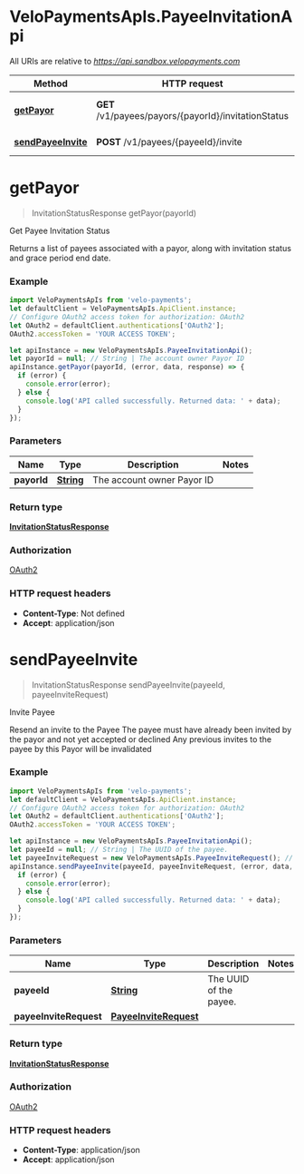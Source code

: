 # VeloPaymentsApIs.PayeeInvitationApi

All URIs are relative to *https://api.sandbox.velopayments.com*

Method | HTTP request | Description
------------- | ------------- | -------------
[**getPayor**](PayeeInvitationApi.md#getPayor) | **GET** /v1/payees/payors/{payorId}/invitationStatus | Get Payee Invitation Status
[**sendPayeeInvite**](PayeeInvitationApi.md#sendPayeeInvite) | **POST** /v1/payees/{payeeId}/invite | Invite Payee


<a name="getPayor"></a>
# **getPayor**
> InvitationStatusResponse getPayor(payorId)

Get Payee Invitation Status

Returns a list of payees associated with a payor, along with invitation status and grace period end date. 

### Example
```javascript
import VeloPaymentsApIs from 'velo-payments';
let defaultClient = VeloPaymentsApIs.ApiClient.instance;
// Configure OAuth2 access token for authorization: OAuth2
let OAuth2 = defaultClient.authentications['OAuth2'];
OAuth2.accessToken = 'YOUR ACCESS TOKEN';

let apiInstance = new VeloPaymentsApIs.PayeeInvitationApi();
let payorId = null; // String | The account owner Payor ID
apiInstance.getPayor(payorId, (error, data, response) => {
  if (error) {
    console.error(error);
  } else {
    console.log('API called successfully. Returned data: ' + data);
  }
});
```

### Parameters

Name | Type | Description  | Notes
------------- | ------------- | ------------- | -------------
 **payorId** | [**String**](.md)| The account owner Payor ID | 

### Return type

[**InvitationStatusResponse**](InvitationStatusResponse.md)

### Authorization

[OAuth2](../README.md#OAuth2)

### HTTP request headers

 - **Content-Type**: Not defined
 - **Accept**: application/json

<a name="sendPayeeInvite"></a>
# **sendPayeeInvite**
> InvitationStatusResponse sendPayeeInvite(payeeId, payeeInviteRequest)

Invite Payee

Resend an invite to the Payee The payee must have already been invited by the payor and not yet accepted or declined Any previous invites to the payee by this Payor will be invalidated

### Example
```javascript
import VeloPaymentsApIs from 'velo-payments';
let defaultClient = VeloPaymentsApIs.ApiClient.instance;
// Configure OAuth2 access token for authorization: OAuth2
let OAuth2 = defaultClient.authentications['OAuth2'];
OAuth2.accessToken = 'YOUR ACCESS TOKEN';

let apiInstance = new VeloPaymentsApIs.PayeeInvitationApi();
let payeeId = null; // String | The UUID of the payee.
let payeeInviteRequest = new VeloPaymentsApIs.PayeeInviteRequest(); // PayeeInviteRequest | 
apiInstance.sendPayeeInvite(payeeId, payeeInviteRequest, (error, data, response) => {
  if (error) {
    console.error(error);
  } else {
    console.log('API called successfully. Returned data: ' + data);
  }
});
```

### Parameters

Name | Type | Description  | Notes
------------- | ------------- | ------------- | -------------
 **payeeId** | [**String**](.md)| The UUID of the payee. | 
 **payeeInviteRequest** | [**PayeeInviteRequest**](PayeeInviteRequest.md)|  | 

### Return type

[**InvitationStatusResponse**](InvitationStatusResponse.md)

### Authorization

[OAuth2](../README.md#OAuth2)

### HTTP request headers

 - **Content-Type**: application/json
 - **Accept**: application/json

